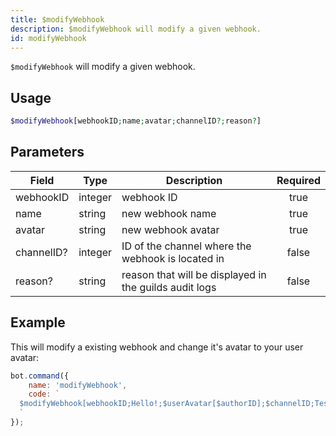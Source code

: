 ```yaml
---
title: $modifyWebhook
description: $modifyWebhook will modify a given webhook.
id: modifyWebhook
---
```


`$modifyWebhook` will modify a given webhook.

## Usage

```php
$modifyWebhook[webhookID;name;avatar;channelID?;reason?]
```

## Parameters

| Field      | Type    | Description                                            | Required |
|------------|---------|--------------------------------------------------------|:--------:|
| webhookID  | integer | webhook ID                                             |   true   |
| name       | string  | new webhook name                                       |   true   |
| avatar     | string  | new webhook avatar                                     |   true   |
| channelID? | integer | ID of the channel where the webhook is located in      |  false   |
| reason?    | string  | reason that will be displayed in the guilds audit logs |  false   |

## Example

This will modify a existing webhook and change it's avatar to your user avatar:

```javascript
bot.command({
    name: 'modifyWebhook',
    code: `
  $modifyWebhook[webhookID;Hello!;$userAvatar[$authorID];$channelID;Testing!]
  `
});
```